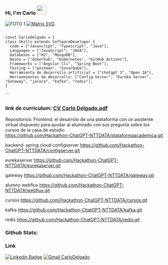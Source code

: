 ### Hi, I'm Carlo <img src="https://raw.githubusercontent.com/iampavangandhi/iampavangandhi/master/gifs/Hi.gif" width="30px"></h2>
 
![FOTO 1](https://github.com/CarloDelgado/CarloDelgado/assets/53985101/d9f4b9ca-65e7-4360-a9ec-0f1e767476c3) 
[![Matrix SVG](https://raw.githubusercontent.com/rodrigograca31/rodrigograca31/master/matrix.svg)](https://www.youtube.com/watch?v=SDkAGkd4NLc)


```JS 

const CarloDelgado = {
class Skills extends SoftwareDeveloper {
  code = ["Javascript", "Typescript", "Java"],
  Languages = ["JavaScript", "JAVA"],
  Databases = ["H2", "MongoDB"],
  Devos = ["dokerhub", "Kubernetes", "GitHub Actions"],
  Frameworks = ["Angular Cli", "Spring Boot"],
  Testing = ["postman", "SonarQube"],
  Herramienta de desarrollo artificial = ["chatgpt 3", "Open IA"],
  Herranmientas de desarrollo: ["Config Server", "Eureka Server", "Gateway", "jacoco", "kafka", "redis"], 
}
```


<!--
**CarloDelgado/CarloDelgado** is a ✨ _special_ ✨ repository because its `README.md` (this file) appears on your GitHub profile.

Here are some ideas to get you started:

- 🔭 I’m currently working on ...
- 🌱 I’m currently learning ...
- 👯 I’m looking to collaborate on ...
- 🤔 I’m looking for help with ...
- 💬 Ask me about ...
- 📫 How to reach me: ...
- 😄 Pronouns: ...
- ⚡ Fun fact: ...
-->
´´´


### link de curriculum: [CV Carlo Delgado.pdf](https://github.com/CarloDelgado/CarloDelgado/files/12605189/CV.Carlo.Delgado.pdf) 


Repositorios:
Frontend: el desarrolo de una plataforma con un asistente virtual dispuesto para ayudar al alumnado con sus pregunta sobre los cursos de la casa de estudio  
https://github.com/Hackathon-ChatGPT-NTTDATA/plataformaacademica.git

backend: spring cloud 
configserver
https://github.com/Hackathon-ChatGPT-NTTDATA/configserver.git

eurekaserver 
https://github.com/Hackathon-ChatGPT-NTTDATA/eurekaserver.git

gateway
https://github.com/Hackathon-ChatGPT-NTTDATA/gateway.git

alumno webflux
https://github.com/Hackathon-ChatGPT-NTTDATA/webflux.git
 
cursos
https://github.com/Hackathon-ChatGPT-NTTDATA/cursos.git

kafka
https://github.com/Hackathon-ChatGPT-NTTDATA/kafka.git

redis
https://github.com/Hackathon-ChatGPT-NTTDATA/redis.git


### Github Stats:

 

 ### Link 
[![Linkedin Badge](https://img.shields.io/badge/-CarloDelgado-blue?style=flat-square&logo=Linkedin&logoColor=white&link=https://www.linkedin.com/in/carlo-mark-delgado-marallano-072405227//)](https://www.linkedin.com/in/carlo-mark-delgado-marallano-072405227/)
 [![Gmail CarloDelgado](https://img.shields.io/badge/-cdmarallano23@gmail.com-c14438?style=flat-square&logo=Gmail&logoColor=white&link=mailto:cdmarallano23@gmail.com)](mailto:cdmarallano23@gmail.com)




